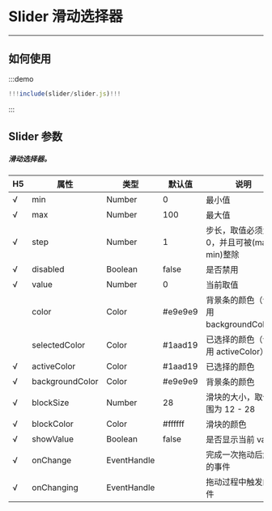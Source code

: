 # Slider 滑动选择器

---

## 如何使用

:::demo

```jsx
!!!include(slider/slider.js)!!!
```

:::

## Slider 参数

##### 滑动选择器。

|  H5   | 属性            | 类型        | 默认值  | 说明                                          |
| --- | --------------- | ----------- | ------- | --------------------------------------------- |
| √   | min             | Number      | 0       | 最小值                                        |
| √   | max             | Number      | 100     | 最大值                                        |
| √   | step            | Number      | 1       | 步长，取值必须大于 0，并且可被(max - min)整除 |
| √   | disabled        | Boolean     | false   | 是否禁用                                      |
| √   | value           | Number      | 0       | 当前取值                                      |
|     | color           | Color       | #e9e9e9 | 背景条的颜色（请使用 backgroundColor）        |
|     | selectedColor   | Color       | #1aad19 | 已选择的颜色（请使用 activeColor）            |
| √   | activeColor     | Color       | #1aad19 | 已选择的颜色                                  |
| √   | backgroundColor | Color       | #e9e9e9 | 背景条的颜色                                  |
| √   | blockSize       | Number      | 28      | 滑块的大小，取值范围为 12 - 28                |
| √   | blockColor      | Color       | #ffffff | 滑块的颜色                                    |
| √   | showValue       | Boolean     | false   | 是否显示当前 value                            |
| √   | onChange        | EventHandle |         | 完成一次拖动后触发的事件                      |
| √   | onChanging      | EventHandle |         | 拖动过程中触发的事件                          |

